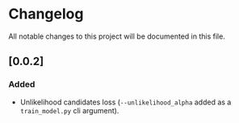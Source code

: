# Changelog
All notable changes to this project will be documented in this file.

## [0.0.2]
### Added
- Unlikelihood candidates loss (`--unlikelihood_alpha` added as a 
`train_model.py` cli argument).